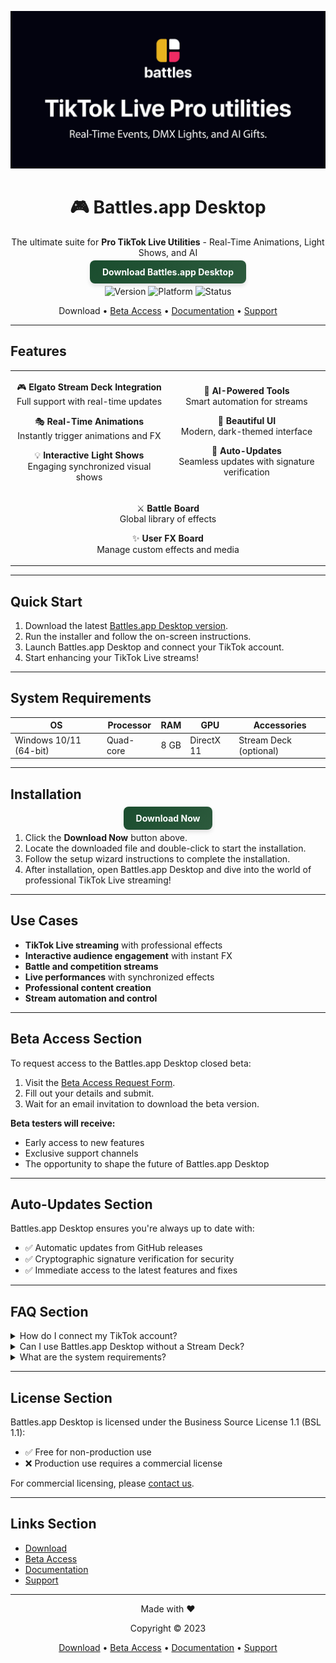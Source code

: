 <div align="center">

![Github banner](./.github/banner.jpg)

# 🎮 Battles.app Desktop

The ultimate suite for **Pro TikTok Live Utilities** - Real-Time Animations, Light Shows, and AI

<a href="https://github.com/battles-app/desktop/releases/download/v0.0.46/battles.app_0.0.46_x64-setup.exe" style="background: linear-gradient(135deg, #1a4d2e, #2d5a3d); border: none; border-radius: 8px; box-shadow: 0 4px 6px rgba(0, 0, 0, 0.1); color: white; padding: 10px 20px; text-decoration: none; font-weight: bold;">Download Battles.app Desktop</a>

![Version](https://img.shields.io/badge/version-0.0.46-blue?style=for-the-badge)
![Platform](https://img.shields.io/badge/platform-Windows_10/11-blueviolet?logo=windows&style=for-the-badge)
![Status](https://img.shields.io/badge/status-Closed_Beta-red?style=for-the-badge)

Download • [Beta Access](#beta-access-section) • [Documentation](#) • [Support](#)

---

</div>

## Features

<table>
<tr>
<td width="50%" align="center">

🎮 **Elgato Stream Deck Integration**  
Full support with real-time updates

🎭 **Real-Time Animations**  
Instantly trigger animations and FX

💡 **Interactive Light Shows**  
Engaging synchronized visual shows

</td>
<td width="50%" align="center">

🤖 **AI-Powered Tools**  
Smart automation for streams

🎨 **Beautiful UI**  
Modern, dark-themed interface

🔄 **Auto-Updates**  
Seamless updates with signature verification

</td>
</tr>
<tr>
<td colspan="2" align="center">

⚔️ **Battle Board**  
Global library of effects

✨ **User FX Board**  
Manage custom effects and media

</td>
</tr>
</table>

---

## Quick Start

1. Download the latest [Battles.app Desktop version](https://github.com/battles-app/desktop/releases/download/v0.0.46/battles.app_0.0.46_x64-setup.exe).
2. Run the installer and follow the on-screen instructions.
3. Launch Battles.app Desktop and connect your TikTok account.
4. Start enhancing your TikTok Live streams!

---

## System Requirements

| OS         | Processor  | RAM  | GPU     | Accessories       |
|------------|------------|------|---------|-------------------|
| Windows 10/11 (64-bit) | Quad-core | 8 GB | DirectX 11 | Stream Deck (optional) |

---

## Installation

<div align="center">

<a href="https://github.com/battles-app/desktop/releases/download/v0.0.46/battles.app_0.0.46_x64-setup.exe" style="background: linear-gradient(135deg, #1a4d2e, #2d5a3d); border: none; border-radius: 8px; box-shadow: 0 4px 6px rgba(0, 0, 0, 0.1); color: white; padding: 10px 20px; text-decoration: none; font-weight: bold;">Download Now</a>

</div>

1. Click the **Download Now** button above.
2. Locate the downloaded file and double-click to start the installation.
3. Follow the setup wizard instructions to complete the installation.
4. After installation, open Battles.app Desktop and dive into the world of professional TikTok Live streaming!

---

## Use Cases

- **TikTok Live streaming** with professional effects
- **Interactive audience engagement** with instant FX
- **Battle and competition streams**
- **Live performances** with synchronized effects
- **Professional content creation**
- **Stream automation and control**

---

## Beta Access Section

To request access to the Battles.app Desktop closed beta:

1. Visit the [Beta Access Request Form](#).
2. Fill out your details and submit.
3. Wait for an email invitation to download the beta version.

**Beta testers will receive:**

- Early access to new features
- Exclusive support channels
- The opportunity to shape the future of Battles.app Desktop

---

## Auto-Updates Section

Battles.app Desktop ensures you're always up to date with:

- ✅ Automatic updates from GitHub releases
- ✅ Cryptographic signature verification for security
- ✅ Immediate access to the latest features and fixes

---

## FAQ Section

<details>
<summary>How do I connect my TikTok account?</summary>
After launching Battles.app Desktop, navigate to Settings > Accounts and follow the prompts to connect your TikTok account securely.
</details>

<details>
<summary>Can I use Battles.app Desktop without a Stream Deck?</summary>
Yes! While the Stream Deck enhances the experience with physical controls, Battles.app Desktop can be fully utilized without one.
</details>

<details>
<summary>What are the system requirements?</summary>
Battles.app Desktop requires Windows 10/11 (64-bit), a quad-core processor, 8 GB RAM, DirectX 11 compatible GPU, and optionally a Stream Deck.
</details>

---

## License Section

Battles.app Desktop is licensed under the Business Source License 1.1 (BSL 1.1):

- ✅ Free for non-production use
- ❌ Production use requires a commercial license

For commercial licensing, please [contact us](#).

---

## Links Section

- [Download](https://github.com/battles-app/desktop/releases/download/v0.0.46/battles.app_0.0.46_x64-setup.exe)
- [Beta Access](#beta-access-section)
- [Documentation](#)
- [Support](#)

---

<div align="center">

Made with ❤️

Copyright © 2023

[Download](https://github.com/battles-app/desktop/releases/download/v0.0.46/battles.app_0.0.46_x64-setup.exe) • [Beta Access](#beta-access-section) • [Documentation](#) • [Support](#)

</div>